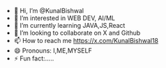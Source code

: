 - 👋 Hi, I’m @KunalBishwal
- 👀 I’m interested in WEB DEV, AI/ML
- 🌱 I’m currently learning JAVA,JS,React
- 💞️ I’m looking to collaborate on X and Github
- 📫 How to reach me https://x.com/KunalBishwal18
- 😄 Pronouns: I,ME,MYSELF
- ⚡ Fun fact:.....

<!---
KunalBishwal/KunalBishwal is a ✨ special ✨ repository because its `README.md` (this file) appears on your GitHub profile.
You can click the Preview link to take a look at your changes.
--->
